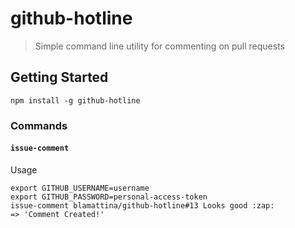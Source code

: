 # github-hotline

> Simple command line utility for commenting on pull requests

## Getting Started

```
npm install -g github-hotline
```

### Commands

#### `issue-comment`

Usage
```
export GITHUB_USERNAME=username
export GITHUB_PASSWORD=personal-access-token
issue-comment blamattina/github-hotline#13 Looks good :zap:
=> 'Comment Created!'
```
